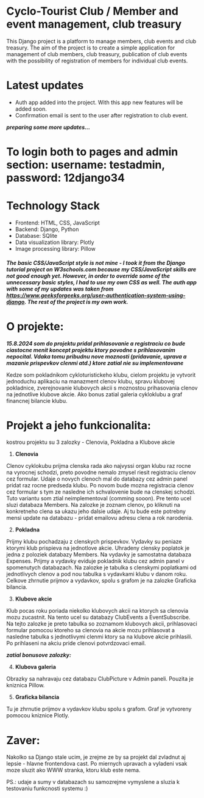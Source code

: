 # Cyclo-Tourist Club / Member and event management, club treasury

This Django project is a platform to manage members, club events and club treasury.
The aim of the project is to create a simple application for management of club members, club treasury, publication of club events with the possibility of registration of members for individual club events.

# Latest updates
- Auth app added into the project. With this app new features will be added soon.
- Confirmation email is sent to the user after registration to club event.

***preparing some more updates...***

# To login both to pages and admin section: username: testadmin, password: 12django34

# Technology Stack
- Frontend: HTML, CSS, JavaScript
- Backend: Django, Python
- Database: SQlite
- Data visualization library: Plotly
- Image processing library: Pillow

##### The basic CSS/JavaScript style is not mine - I took it from the Django tutorial project on W3schools.com because my CSS/JavaScript skills are not good enough yet. However, in order to override some of the unnecessary basic styles, I had to use my own CSS as well. The auth app with some of my updates was taken from https://www.geeksforgeeks.org/user-authentication-system-using-django. The rest of the project is my own work.


# O projekte:

***15.8.2024 som do projektu pridal prihlasovanie a registraciu co bude ciastocne menit koncept projektu ktory povodne s prihlasovanim nepocital. Vdaka tomu pribudnu nove moznosti (pridavanie, uprava a mazanie prispevkov clenmi atd.) ktore zatial nie su implementovane***

Kedze som pokladnikom cykloturistickeho klubu, cielom projektu je vytvorit jednoduchu aplikaciu na manazment clenov klubu, spravu klubovej pokladnice, zverejnovanie klubovych akcii s moznostou prihasovania clenov na jednotlive klubove akcie. Ako bonus zatial galeria cykloklubu a graf financnej bilancie klubu. 

# Projekt a jeho funkcionalita:

kostrou projektu su 3 zalozky - Clenovia, Pokladna a Klubove akcie

1. **Clenovia**

Clenov cyklokubu prijma clenska rada ako najvyssi organ klubu raz rocne na vyrocnej schodzi, preto povodne nemalo zmysel riesit registraciu clenov cez formular. Udaje o novych clenoch mal do databazy cez admin panel pridat raz rocne predseda klubu. Po novom bude mozna registracia clenov cez formular s tym ze nasledne ich schvalovenie bude na clenskej schodzi. Tuto variantu som ztial neimplementoval (comming sooon).
Pre tento ucel sluzi databaza Members.
Na zalozke je zoznam clenov, po kliknuti na konkretneho clena sa ukazu jeho dalsie udaje. Aj tu bude este potrebny mensi update na databazu - pridat emailovu adresu clena a rok narodenia.

2. **Pokladna**

Prijmy klubu pochadzaju z clenskych prispevkov. Vydavky su peniaze ktorymi klub prispieva na jednotlove akcie. Uhradeny clensky poplatok je jedna z poloziek databazy Members. Na vydavky je samostatna databaza Expenses. Prijmy a vydavky eviduje pokladnik klubu cez admin panel v spomenutych databazach.
Na zalozke je tabulka s clenskymi poplatkami od jednotlivych clenov a pod nou tabulka s vydavkami klubu v danom roku. Celkove zhrnutie prijmov a vydavkov, spolu s grafom je na zalozke Graficka bilancia.

3. **Klubove akcie**

Klub pocas roku poriada niekolko klubovych akcii na ktorych sa clenovia mozu zucastnit. Na tento ucel su databazy ClubEvents a EventSubscribe. 
Na tejto zalozke je preto tabulka so zoznamom klubovych akcii, prihlasovaci formular pomocou ktoreho sa clenovia na akcie mozu prihlasovat a nasledne tabulka s jednotlivymi clenmi ktory sa na klubove akcie prihlasili. Po prihlaseni na akciu pride clenovi potvrdzovaci email.

***zatial bonusove zalozky:***

4. **Klubova galeria**

Obrazky sa nahravaju cez databazu ClubPicture v Admin paneli. Pouzita je kniznica Pillow.

5. **Graficka bilancia**

Tu je zhrnutie prijmov a vydavkov klubu spolu s grafom. Graf je vytvoreny pomocou kniznice Plotly.

# Zaver:

Nakolko sa Django stale ucim, je zrejme ze by sa projekt dal zvladnut aj lepsie - hlavne frontendova cast. Po miernych upravach a vyladeni vsak moze sluzit ako WWW stranka, ktoru klub este nema.

PS.: udaje a sumy v databazach su samozrejme vymyslene a sluzia k testovaniu funkcnosti systemu :)
